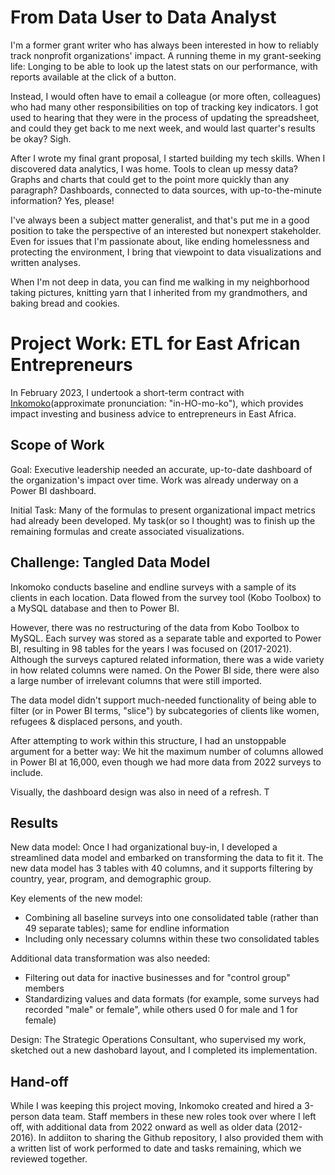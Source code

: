 # From Data User to Data Analyst
I'm a former grant writer who has always been interested in how to reliably track nonprofit organizations' impact. A running theme in my grant-seeking life: Longing to be able to look up the latest stats on our performance, with reports available at the click of a button.

Instead, I would often have to email a colleague (or more often, colleagues) who had many other responsibilities on top of tracking key indicators. I got used to hearing that they were in the process of updating the spreadsheet, and could they get back to me next week, and would last quarter's results be okay? Sigh.

After I wrote my final grant proposal, I started building my tech skills. When I discovered data analytics, I was home. Tools to clean up messy data? Graphs and charts that could get to the point more quickly than any paragraph? Dashboards, connected to data sources, with up-to-the-minute information? Yes, please!

I've always been a subject matter generalist, and that's put me in a good position to take the perspective of an interested but nonexpert stakeholder. Even for issues that I'm passionate about, like ending homelessness and protecting the environment, I bring that viewpoint to data visualizations and written analyses.

When I'm not deep in data, you can find me walking in my neighborhood taking pictures, knitting yarn that I inherited from my grandmothers, and baking bread and cookies.

# Project Work: ETL for East African Entrepreneurs
In February 2023, I undertook a short-term contract with [Inkomoko](https://www.inkomoko.com/)(approximate pronunciation: "in-HO-mo-ko"), which provides impact investing and business advice to entrepreneurs in East Africa.

## Scope of Work
Goal: Executive leadership needed an accurate, up-to-date dashboard  of the organization's impact over time. Work was already underway on a Power BI dashboard.

Initial Task: Many of the formulas to present organizational impact metrics had already been developed. My task(or so I thought) was to finish up the remaining formulas and create associated visualizations.

## Challenge: Tangled Data Model
Inkomoko conducts baseline and endline surveys with a sample of its clients in each location. Data flowed from the survey tool (Kobo Toolbox) to a MySQL database and then to Power BI.

However, there was no restructuring of the data from Kobo Toolbox to MySQL. Each survey was stored as a separate table and exported to Power BI, resulting in 98 tables for the years I was focused on (2017-2021). Although the surveys captured related information, there was a wide variety in how related columns were named. On the Power BI side, there were also a large number of irrelevant columns that were still imported.

The data model didn't support much-needed functionality of being able to filter (or in Power BI terms, "slice") by subcategories of clients like women, refugees & displaced persons, and youth.

After attempting to work within this structure, I had an unstoppable argument for a better way: We hit the maximum number of columns allowed in Power BI at 16,000, even though we had more data from 2022 surveys to include.

Visually, the dashboard design was also in need of a refresh. T

## Results
New data model: Once I had organizational buy-in, I developed a streamlined data model and embarked on transforming the data to fit it. The new data model has 3 tables with 40 columns, and it supports filtering by country, year, program, and demographic group.

Key elements of the new model:
* Combining all baseline surveys into one consolidated table (rather than 49 separate tables); same for endline information
* Including only necessary columns within these two consolidated tables

Additional data transformation was also needed:
* Filtering out data for inactive businesses and for "control group" members
* Standardizing values and data formats (for example, some surveys had recorded "male" or female", while others used 0 for male and 1 for female)

Design: The Strategic Operations Consultant, who supervised my work, sketched out a new dashobard layout, and I completed its implementation.

## Hand-off
While I was keeping this project moving, Inkomoko created and hired a 3-person data team. Staff members in these new roles took over where I left off, with additional data from 2022 onward as well as older data (2012-2016). In addiiton to sharing the Github repository, I also provided them with a written list of work performed to date and tasks remaining, which we reviewed together.

